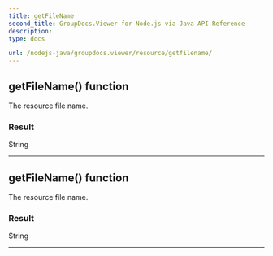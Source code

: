 ```yaml
---
title: getFileName
second_title: GroupDocs.Viewer for Node.js via Java API Reference
description: 
type: docs

url: /nodejs-java/groupdocs.viewer/resource/getfilename/
---
```


## getFileName()  function
The resource file name.

### Result
String


---


## getFileName()  function
The resource file name.

### Result
String


---


